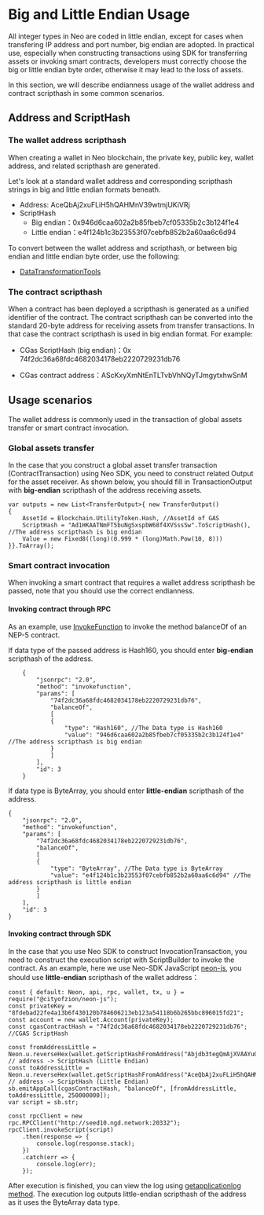 # Big and Little Endian Usage

All integer types in Neo are coded in little endian, except for cases when transfering IP address and port number, big endian are adopted.
In practical use,  especially when constructing transactions using SDK for transferring assets or invoking smart contracts, developers must correctly choose the big or little endian byte order, otherwise it may lead to the loss of assets.

In this section, we will describe endianness usage of the wallet address and contract scripthash in some common scenarios.

## Address and ScriptHash
### The wallet address scripthash
When creating a wallet in Neo blockchain, the private key, public key, wallet address, and related scripthash are generated.

Let's look at a standard wallet address and corresponding scripthash strings in big and little endian formats beneath.

- Address: AceQbAj2xuFLiH5hQAHMnV39wtmjUKiVRj
- ScriptHash
  - Big endian：0x946d6caa602a2b85fbeb7cf05335b2c3b124f1e4
  - Little endian：e4f124b1c3b23553f07cebfb852b2a60aa6c6d94

To convert between the wallet address and scripthash, or between big endian and little endian byte order, use the following:

- [DataTransformationTools](https://peterlinx.github.io/DataTransformationTools/)

### The contract scripthash
When a contract has been deployed a scripthash is generated as a unified identifier of the contract. The contract scripthash can be converted into the standard 20-byte address for receiving assets from transfer transactions. In that case the contract scripthash is used in big endian format. For example:

- CGas ScriptHash (big endian)：0x 74f2dc36a68fdc4682034178eb2220729231db76 

- CGas contract address：AScKxyXmNtEnTLTvbVhNQyTJmgytxhwSnM

## Usage scenarios
The wallet address is commonly used in the transaction of global assets transfer or smart contract invocation.
### Global assets transfer
In the case that you construct a global asset transfer transaction (ContractTransaction) using Neo SDK, you need to construct related Output for the asset receiver. As shown below, you should fill in TransactionOutput with **big-endian** scripthash of the address receiving assets.

```
var outputs = new List<TransferOutput>{ new TransferOutput()
{
    AssetId = Blockchain.UtilityToken.Hash, //AssetId of GAS
    ScriptHash = "Ad1HKAATNmFT5buNgSxspbW68f4XVSssSw".ToScriptHash(), //The address scripthash is big endian
    Value = new Fixed8((long)(0.999 * (long)Math.Pow(10, 8)))
}}.ToArray();
```

### Smart contract invocation
When invoking a smart contract that requires a wallet address scripthash be passed, note that you should use the correct endianness.

#### Invoking contract through RPC

As an example, use [InvokeFunction](../../reference/rpc/latest-version/api/invokefunction.md) to invoke the method balanceOf of an NEP-5 contract.

If data type of the passed address is Hash160, you should enter **big-endian** scripthash of the address.

```
    {
        "jsonrpc": "2.0",
        "method": "invokefunction",
        "params": [
            "74f2dc36a68fdc4682034178eb2220729231db76",
            "balanceOf",
            [
            {
                "type": "Hash160", //The Data type is Hash160
                "value": "946d6caa602a2b85fbeb7cf05335b2c3b124f1e4" //The address scripthash is big endian
            }
            ]
        ],
        "id": 3
    }
```

If data type is ByteArray, you should enter **little-endian** scripthash of the address.

```
{
    "jsonrpc": "2.0",
    "method": "invokefunction",
    "params": [
        "74f2dc36a68fdc4682034178eb2220729231db76",
        "balanceOf",
        [
        {
            "type": "ByteArray", //The Data type is ByteArray
            "value": "e4f124b1c3b23553f07cebfb852b2a60aa6c6d94" //The address scripthash is little endian
        }
        ]
    ],
    "id": 3
}
```

#### Invoking contract through SDK


In the case that you use Neo SDK to construct InvocationTransaction, you need to construct the execution script with ScriptBuilder to invoke the contract. As an example, here we use Neo-SDK JavaScript [neon-js](http://cityofzion.io/neon-js/en/), you should use **little-endian** scripthash of the wallet address：

```
const { default: Neon, api, rpc, wallet, tx, u } = require("@cityofzion/neon-js");
const privateKey = "8fdebad22fe4a13b6f430120b784606213eb123a54118b6b265bbc896015fd21";
const account = new wallet.Account(privateKey);
const cgasContractHash = "74f2dc36a68fdc4682034178eb2220729231db76"; //CGAS ScriptHash

const fromAddressLittle = Neon.u.reverseHex(wallet.getScriptHashFromAddress("Abjdb3tegQmAjXVAAYuQPHG9Lw4j2mjUhT")); // address -> ScriptHash (Little Endian)
const toAddressLittle = Neon.u.reverseHex(wallet.getScriptHashFromAddress("AceQbAj2xuFLiH5hQAHMnV39wtmjUKiVRj")); // address -> ScriptHash (Little Endian)
sb.emitAppCall(cgasContractHash, "balanceOf", [fromAddressLittle, toAddressLittle, 250000000]);
var script = sb.str;

const rpcClient = new rpc.RPCClient("http://seed10.ngd.network:20332");
rpcClient.invokeScript(script)
    .then(response => {
        console.log(response.stack);
    })
    .catch(err => {
        console.log(err);
    });
```

After execution is finished, you can view the log using [getapplicationlog method](../../reference/rpc/latest-version/api/getapplicationlog.md). The execution log outputs little-endian scripthash of the address as it uses the ByteArray data type.
